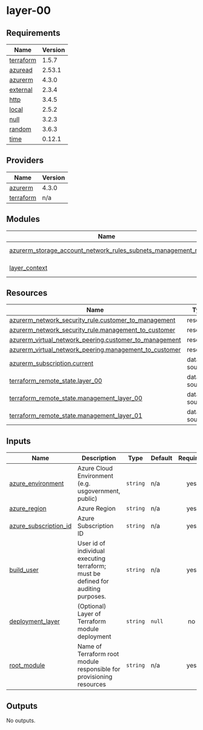 # layer-00

<!-- BEGINNING OF PRE-COMMIT-TERRAFORM DOCS HOOK -->
## Requirements

| Name | Version |
|------|---------|
| <a name="requirement_terraform"></a> [terraform](#requirement\_terraform) | 1.5.7 |
| <a name="requirement_azuread"></a> [azuread](#requirement\_azuread) | 2.53.1 |
| <a name="requirement_azurerm"></a> [azurerm](#requirement\_azurerm) | 4.3.0 |
| <a name="requirement_external"></a> [external](#requirement\_external) | 2.3.4 |
| <a name="requirement_http"></a> [http](#requirement\_http) | 3.4.5 |
| <a name="requirement_local"></a> [local](#requirement\_local) | 2.5.2 |
| <a name="requirement_null"></a> [null](#requirement\_null) | 3.2.3 |
| <a name="requirement_random"></a> [random](#requirement\_random) | 3.6.3 |
| <a name="requirement_time"></a> [time](#requirement\_time) | 0.12.1 |

## Providers

| Name | Version |
|------|---------|
| <a name="provider_azurerm"></a> [azurerm](#provider\_azurerm) | 4.3.0 |
| <a name="provider_terraform"></a> [terraform](#provider\_terraform) | n/a |

## Modules

| Name | Source | Version |
|------|--------|---------|
| <a name="module_azurerm_storage_account_network_rules_subnets_management_nfs"></a> [azurerm\_storage\_account\_network\_rules\_subnets\_management\_nfs](#module\_azurerm\_storage\_account\_network\_rules\_subnets\_management\_nfs) | ../../EXAMPLE_SOURCE/terraform/shared/modules/terraform-azure-storage-account-network-rules-subnet | n/a |
| <a name="module_layer_context"></a> [layer\_context](#module\_layer\_context) | ../../EXAMPLE_SOURCE/terraform/shared/modules/terraform-null-context/modules/legacy | n/a |

## Resources

| Name | Type |
|------|------|
| [azurerm_network_security_rule.customer_to_management](https://registry.terraform.io/providers/hashicorp/azurerm/4.3.0/docs/resources/network_security_rule) | resource |
| [azurerm_network_security_rule.management_to_customer](https://registry.terraform.io/providers/hashicorp/azurerm/4.3.0/docs/resources/network_security_rule) | resource |
| [azurerm_virtual_network_peering.customer_to_management](https://registry.terraform.io/providers/hashicorp/azurerm/4.3.0/docs/resources/virtual_network_peering) | resource |
| [azurerm_virtual_network_peering.management_to_customer](https://registry.terraform.io/providers/hashicorp/azurerm/4.3.0/docs/resources/virtual_network_peering) | resource |
| [azurerm_subscription.current](https://registry.terraform.io/providers/hashicorp/azurerm/4.3.0/docs/data-sources/subscription) | data source |
| [terraform_remote_state.layer_00](https://registry.terraform.io/providers/hashicorp/terraform/latest/docs/data-sources/remote_state) | data source |
| [terraform_remote_state.management_layer_00](https://registry.terraform.io/providers/hashicorp/terraform/latest/docs/data-sources/remote_state) | data source |
| [terraform_remote_state.management_layer_01](https://registry.terraform.io/providers/hashicorp/terraform/latest/docs/data-sources/remote_state) | data source |

## Inputs

| Name | Description | Type | Default | Required |
|------|-------------|------|---------|:--------:|
| <a name="input_azure_environment"></a> [azure\_environment](#input\_azure\_environment) | Azure Cloud Environment (e.g. usgovernment, public) | `string` | n/a | yes |
| <a name="input_azure_region"></a> [azure\_region](#input\_azure\_region) | Azure Region | `string` | n/a | yes |
| <a name="input_azure_subscription_id"></a> [azure\_subscription\_id](#input\_azure\_subscription\_id) | Azure Subscription ID | `string` | n/a | yes |
| <a name="input_build_user"></a> [build\_user](#input\_build\_user) | User id of individual executing terraform; must be defined for auditing purposes. | `string` | n/a | yes |
| <a name="input_deployment_layer"></a> [deployment\_layer](#input\_deployment\_layer) | (Optional) Layer of Terraform module deployment | `string` | `null` | no |
| <a name="input_root_module"></a> [root\_module](#input\_root\_module) | Name of Terraform root module responsible for provisioning resources | `string` | n/a | yes |

## Outputs

No outputs.
<!-- END OF PRE-COMMIT-TERRAFORM DOCS HOOK -->
